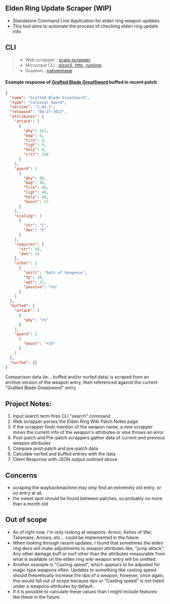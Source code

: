 ## Elden Ring Update Scraper (WIP)

- Standalone Command Line Application for elden ring weapon updates
- This tool aims to automate the process of checking elden ring update info  

## CLI  
> - Web scrapper : [scala-scrapper](https://index.scala-lang.org/ruippeixotog/scala-scraper)
> - Micronaut CLI : [picocli, http, runtime](https://micronaut-projects.github.io/micronaut-picocli/)
> - Graalvm : [nativeimage](https://www.graalvm.org/22.0/reference-manual/native-image/)

#### Example response of [Grafted Blade GreatSword](https://eldenring.wiki.fextralife.com/Grafted+Blade+Greatsword) buffed in recent patch

```json
{
  "name": "Grafted Blade GreatSword",
  "type": "Colossal Sword",
  "version": "1.04.1",
  "released": "04-27-2022",
  "attributes": {
    "attack": [
      {
        "phy": 162,
        "mag": 0,
        "fire": 0,
        "ligt": 0,
        "holy": 0,
        "crit": 100
      }
    ],
    "guard": [
      {
        "phy": 80,
        "mag": 48,
        "fire": 48,
        "ligt": 48,
        "holy": 48,
        "boost": 53
      }
    ],
    "scaling": [
      {
        "str": "C",
        "dex": "E"
      }
    ],
    "requires": {
      "str": 40,
      "dex": 14
    },
    "other": [
      {
        "skill": "Oath of Vengence",
        "fp": 20,
        "wgt": 21,
        "passive": "na"
      }
    ]
  },
  "buffed": {
    "attack": [
      {
        "phy": "+5"
      }
    ],
    "guard": [
      {
        "boost": "+10"
      }
    ]
  },
  "nurfed": {}
}
```

Comparison data (ie... buffed and/or nurfed data) is scraped from an archive version of the weapon entry, then referenced against the current "Grafted Blade Greatsword" entry


## Project Notes:
1. Input search term fires CLI "search" command  
2. Web scrapper parses the Elden Ring Wiki Patch Notes page
3. If the scrapper finds mention of the weapon name, a new scrapper mines the current info of the weapon's attributes or else throws an error
4. Post-patch and Pre-patch scrappers gather data of current and previous weapon attributes
5. Compare post-patch and pre-patch data
6. Calculate nerfed and buffed entries with the data
7. Client Response with JSON output outlined above


## Concerns
- scraping the waybackmachine may only find an extremely old entry, or no entry at all.
- the sweet spot should be found between patches, so probably no more than a month old

## Out of scope
- As of right now, I'm only looking at weapons. Armor, Ashes of War, Talismans, Arrows, etc... could be implemented in the future
- When looking through recent updates, I found that sometimes the elden ring devs will make adjustments to weapon attributes like,
"jump attack". Any other damage buff or nurf other than the attributes measurable from what is available
on the elden ring wiki weapon entry will be omitted. 
- Another example is "Casting speed", which appears to be adjusted
for magic type weapons often. Updates to something like casting speed should theoretically increase the dps of a weapon,
however, once again, this would fall out of scope because dps or "Casting speed" is not listed under a weapons attributes by default.
- If it is possible to calculate these values than I might include features like these in the future.








